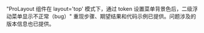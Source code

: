 "ProLayout 组件在 layout='top' 模式下，通过 token 设置菜单背景色后，二级浮动菜单显示不正常（bug）"
重现步骤、期望结果和代码示例已提供。问题涉及的版本信息也已提供。
